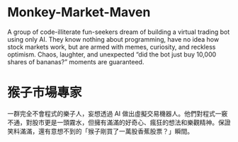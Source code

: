 # Monkey-Market-Maven 
A group of code-illiterate fun-seekers dream of building a virtual trading bot using only AI. They know nothing about programming, have no idea how stock markets work, but are armed with memes, curiosity, and reckless optimism. Chaos, laughter, and unexpected “did the bot just buy 10,000 shares of bananas?” moments are guaranteed.

# 猴子市場專家
一群完全不會程式的樂子人，妄想透過 AI 做出虛擬交易機器人。他們對程式一竅不通，對股市更是一頭霧水，但擁有滿滿的好奇心、瘋狂的想法和樂觀精神。保證笑料滿滿，還有意想不到的「猴子剛買了一萬股香蕉股票？」瞬間。
